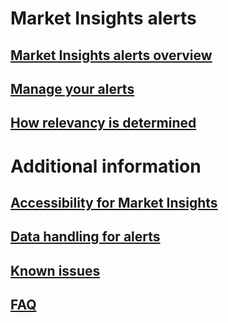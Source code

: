 # Market Insights alerts
## [Market Insights alerts overview](alerts-overview.md)
## [Manage your alerts](alerts-management.md)
## [How relevancy is determined](alerts-data-science.md)
# Additional information
## [Accessibility for Market Insights](accessibility.md)
## [Data handling for alerts](alerts-data-handling.md)
## [Known issues](known-issues.md)
## [FAQ](faq.md)
